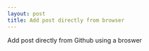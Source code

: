 ```yaml
---
layout: post
title: Add post directly from browser
---
```



Add post directly from Github using a broswer
